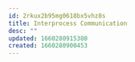 ```yaml
---
id: 2rkux2b95mg0618bx5vhz8s
title: Interprocess Communication
desc: ""
updated: 1660280915380
created: 1660280900453
---
```

